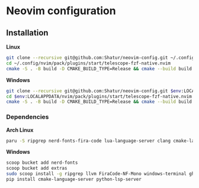 # Neovim configuration

## Installation

**Linux**

```bash
git clone --recursive git@github.com:Shatur/neovim-config.git ~/.config/nvim
cd ~/.config/nvim/pack/plugins/start/telescope-fzf-native.nvim
cmake -S . -B build -D CMAKE_BUILD_TYPE=Release && cmake --build build --config Release && cmake --install build --prefix build
```

**Windows**

```bash
git clone --recursive git@github.com:Shatur/neovim-config.git $env:LOCALAPPDATA/nvim
cd $env:LOCALAPPDATA/nvim/pack/plugins/start/telescope-fzf-native.nvim
cmake -S . -B build -D CMAKE_BUILD_TYPE=Release && cmake --build build --config Release && cmake --install build --prefix build
```

### Dependencies

**Arch Linux**

```bash
paru -S ripgrep nerd-fonts-fira-code lua-language-server clang cmake-language-server stylua github-cli python-lsp-server
```

**Windows**

```bash
scoop bucket add nerd-fonts
scoop bucket add extras
sudo scoop install -g ripgrep llvm FiraCode-NF-Mono windows-terminal gh python pwsh
pip install cmake-language-server python-lsp-server
```
